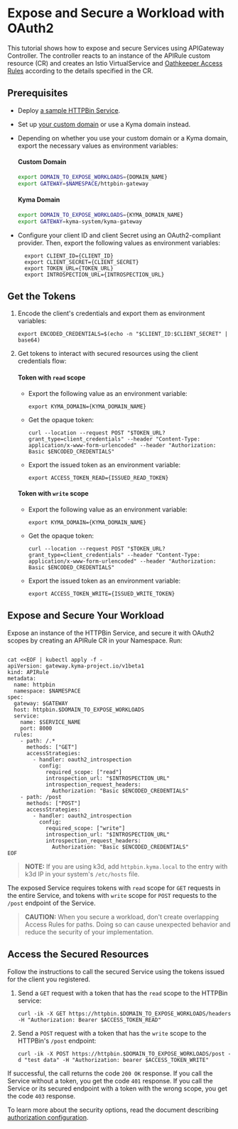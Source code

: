 # Expose and Secure a Workload with OAuth2

This tutorial shows how to expose and secure Services using APIGateway Controller. The controller reacts to an instance of the APIRule custom resource (CR) and creates an Istio VirtualService and [Oathkeeper Access Rules](https://www.ory.sh/docs/oathkeeper/api-access-rules) according to the details specified in the CR.

## Prerequisites

* Deploy [a sample HTTPBin Service](../01-00-create-workload.md).
* Set up [your custom domain](../01-10-setup-custom-domain-for-workload.md) or use a Kyma domain instead. 
* Depending on whether you use your custom domain or a Kyma domain, export the necessary values as environment variables:
  
    <!-- tabs:start -->
    #### Custom Domain
      
    ```bash
    export DOMAIN_TO_EXPOSE_WORKLOADS={DOMAIN_NAME}
    export GATEWAY=$NAMESPACE/httpbin-gateway
    ```
    #### Kyma Domain

    ```bash
    export DOMAIN_TO_EXPOSE_WORKLOADS={KYMA_DOMAIN_NAME}
    export GATEWAY=kyma-system/kyma-gateway
    ```
    <!-- tabs:end -->

* Configure your client ID and client Secret using an OAuth2-compliant provider. Then, export the following values as environment variables:
  ```shell
    export CLIENT_ID={CLIENT_ID}
    export CLIENT_SECRET={CLIENT_SECRET}
    export TOKEN_URL={TOKEN_URL}
    export INTROSPECTION_URL={INTROSPECTION_URL}
   ```

## Get the Tokens

1. Encode the client's credentials and export them as environment variables:
   
    ```shell
    export ENCODED_CREDENTIALS=$(echo -n "$CLIENT_ID:$CLIENT_SECRET" | base64)
    ```

2. Get tokens to interact with secured resources using the client credentials flow:

    <!-- tabs:start -->
    #### Token with `read` scope
  
    * Export the following value as an environment variable:
        ```shell
        export KYMA_DOMAIN={KYMA_DOMAIN_NAME}
        ```  
    * Get the opaque token:
        ```shell
        curl --location --request POST "$TOKEN_URL?grant_type=client_credentials" --header "Content-Type: application/x-www-form-urlencoded" --header "Authorization: Basic $ENCODED_CREDENTIALS"
        ```
    * Export the issued token as an environment variable:
        ```shell
        export ACCESS_TOKEN_READ={ISSUED_READ_TOKEN}
        ```
    #### Token with `write` scope
  
    * Export the following value as an environment variable:
        ```shell
        export KYMA_DOMAIN={KYMA_DOMAIN_NAME}
        ```  
    * Get the opaque token:
        ```shell
        curl --location --request POST "$TOKEN_URL?grant_type=client_credentials" --header "Content-Type: application/x-www-form-urlencoded" --header "Authorization: Basic $ENCODED_CREDENTIALS"
        ```
    * Export the issued token as an environment variable:
        ```shell
        export ACCESS_TOKEN_WRITE={ISSUED_WRITE_TOKEN}
        ```
    <!-- tabs:end -->


## Expose and Secure Your Workload

Expose an instance of the HTTPBin Service, and secure it with OAuth2 scopes by creating an APIRule CR in your Namespace. Run:

```shell
   
cat <<EOF | kubectl apply -f -
apiVersion: gateway.kyma-project.io/v1beta1
kind: APIRule
metadata:
  name: httpbin
  namespace: $NAMESPACE
spec:
  gateway: $GATEWAY
  host: httpbin.$DOMAIN_TO_EXPOSE_WORKLOADS
  service:
    name: $SERVICE_NAME
    port: 8000
  rules:
    - path: /.*
      methods: ["GET"]
      accessStrategies:
        - handler: oauth2_introspection
          config:
            required_scope: ["read"]
            introspection_url: "$INTROSPECTION_URL"
            introspection_request_headers:
              Authorization: "Basic $ENCODED_CREDENTIALS"
    - path: /post
      methods: ["POST"]
      accessStrategies:
        - handler: oauth2_introspection
          config:
            required_scope: ["write"]
            introspection_url: "$INTROSPECTION_URL"
            introspection_request_headers:
              Authorization: "Basic $ENCODED_CREDENTIALS"
EOF
```

>**NOTE:** If you are using k3d, add `httpbin.kyma.local` to the entry with k3d IP in your system's `/etc/hosts` file.

The exposed Service requires tokens with `read` scope for `GET` requests in the entire Service, and tokens with `write` scope for `POST` requests to the `/post` endpoint of the Service.

  
>**CAUTION:** When you secure a workload, don't create overlapping Access Rules for paths. Doing so can cause unexpected behavior and reduce the security of your implementation.

## Access the Secured Resources

Follow the instructions to call the secured Service using the tokens issued for the client you registered.

1. Send a `GET` request with a token that has the `read` scope to the HTTPBin service:

    ```shell
    curl -ik -X GET https://httpbin.$DOMAIN_TO_EXPOSE_WORKLOADS/headers -H "Authorization: Bearer $ACCESS_TOKEN_READ"
    ```

2. Send a `POST` request with a token that has the `write` scope to the HTTPBin's `/post` endpoint:

    ```shell
    curl -ik -X POST https://httpbin.$DOMAIN_TO_EXPOSE_WORKLOADS/post -d "test data" -H "Authorization: bearer $ACCESS_TOKEN_WRITE"
    ```

If successful, the call returns the code `200 OK` response. If you call the Service without a token, you get the code `401` response. If you call the Service or its secured endpoint with a token with the wrong scope, you get the code `403` response.

To learn more about the security options, read the document describing [authorization configuration](../../custom-resources/apirule/04-50-apirule-authorizations.md).
